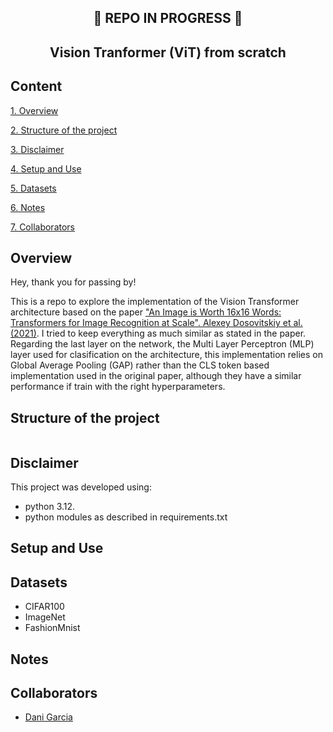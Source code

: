 ## <p align="center"> 🚧 REPO IN PROGRESS 🚧 </p>

## <p align="center"> **Vision Tranformer (ViT) from scratch** </p>

## **Content**

[1. Overview](#overview)

[2. Structure of the project](#structure-of-the-project)

[3. Disclaimer](#disclaimer)

[4. Setup and Use](#setup-and-use)

[5. Datasets](#datasets)

[6. Notes](#notes)

[7. Collaborators](#collaborators)

## **Overview**

Hey, thank you for passing by! 

This is a repo to explore the implementation of the Vision Transformer architecture based on the paper ["An Image is Worth 16x16 Words: Transformers for Image Recognition at Scale". Alexey Dosovitskiy et al. (2021)](https://arxiv.org/pdf/2010.11929). I tried to keep everything as much similar as stated in the paper. Regarding the last layer on the network, the Multi Layer Perceptron (MLP) layer used for clasification on the architecture, this implementation relies on Global Average Pooling (GAP) rather than the CLS token based implementation used in the original paper, although they have a similar performance if train with the right hyperparameters.

## **Structure of the project**

```bash

```

## **Disclaimer**

This project was developed using:

- python 3.12.
- python modules as described in requirements.txt


## **Setup and Use**


## **Datasets**

- CIFAR100
- ImageNet
- FashionMnist

## **Notes**


## **Collaborators**

- [Dani Garcia](mailto:danielgarciache@gmail.com)


